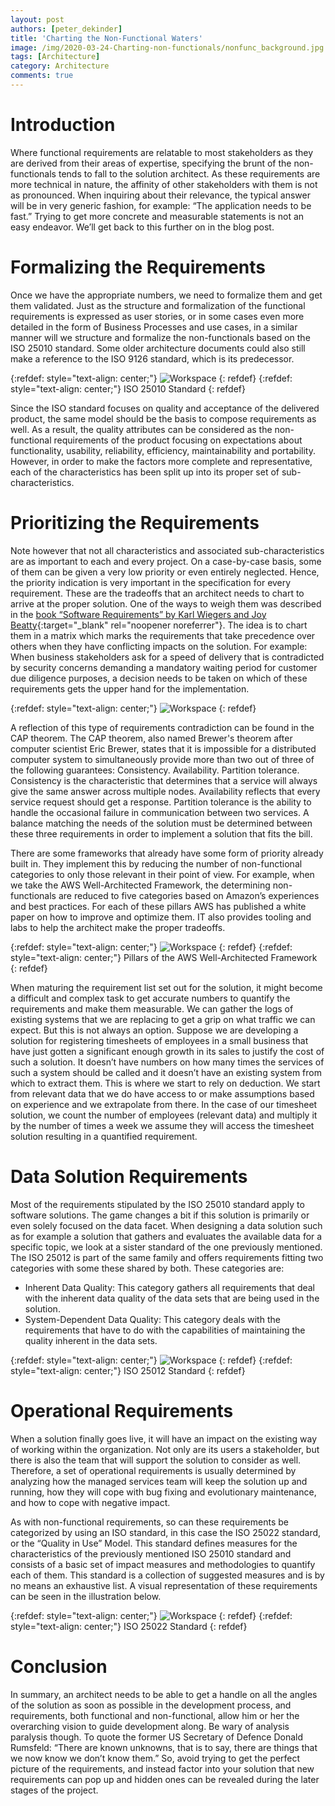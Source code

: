 ```yaml
---
layout: post
authors: [peter_dekinder]
title: 'Charting the Non-Functional Waters'
image: /img/2020-03-24-Charting-non-functionals/nonfunc_background.jpg
tags: [Architecture]
category: Architecture
comments: true
---
```


# Introduction

Where functional requirements are relatable to most stakeholders as they are derived from their areas of expertise, specifying the brunt of the non-functionals tends to fall to the solution architect. 
As these requirements are more technical in nature, the affinity of other stakeholders with them is not as pronounced. 
When inquiring about their relevance, the typical answer will be in very generic fashion, for example: “The application needs to be fast.” 
Trying to get more concrete and measurable statements is not an easy endeavor. 
We’ll get back to this further on in the blog post.

# Formalizing the Requirements

Once we have the appropriate numbers, we need to formalize them and get them validated. 
Just as the structure and formalization of the functional requirements is expressed as user stories, or in some cases even more detailed in the form of Business Processes and use cases, in a similar manner will we structure and formalize the non-functionals based on the ISO 25010 standard. 
Some older architecture documents could also still make a reference to the ISO 9126 standard, which is its predecessor.

{:refdef: style="text-align: center;"}
<img src="{{ '/img/2020-03-24-Charting-non-functionals/iso25010.png' | prepend: site.baseurl }}" alt="Workspace" class="image" style="margin:0px auto; max-width:100%">
{: refdef}
{:refdef: style="text-align: center;"}
ISO 25010 Standard
{: refdef}

Since the ISO standard focuses on quality and acceptance of the delivered product, the same model should be the basis to compose requirements as well. 
As a result, the quality attributes can be considered as the non-functional requirements of the product focusing on expectations about functionality, usability, reliability, efficiency, maintainability and portability. 
However, in order to make the factors more complete and representative, each of the characteristics has been split up into its proper set of sub-characteristics.

# Prioritizing the Requirements
 
Note however that not all characteristics and associated sub-characteristics are as important to each and every project. 
On a case-by-case basis, some of them can be given a very low priority or even entirely neglected. 
Hence, the priority indication is very important in the specification for every requirement. 
These are the tradeoffs that an architect needs to chart to arrive at the proper solution. 
One of the ways to weigh them was described in the [book “Software Requirements” by Karl Wiegers and Joy Beatty](https://www.amazon.co.uk/Software-Requirements-Developer-Best-Practices/dp/0735679665/ref=sr_1_1){:target="_blank" rel="noopener noreferrer"}. 
The idea is to chart them in a matrix which marks the requirements that take precedence over others when they have conflicting impacts on the solution. 
For example: When business stakeholders ask for a speed of delivery that is contradicted by security concerns demanding a mandatory waiting period for customer due diligence purposes, a decision needs to be taken on which of these requirements gets the upper hand for the implementation. 

{:refdef: style="text-align: center;"}
<img src="{{ '/img/2020-03-24-Charting-non-functionals/nonfuncprios.png' | prepend: site.baseurl }}" alt="Workspace" class="image" style="margin:0px auto; max-width:100%">
{: refdef}
 
A reflection of this type of requirements contradiction can be found in the CAP theorem. 
The CAP theorem, also named Brewer's theorem after computer scientist Eric Brewer, states that it is impossible for a distributed computer system to simultaneously provide more than two out of three of the following guarantees: Consistency. Availability. Partition tolerance. 
Consistency is the characteristic that determines that a service will always give the same answer across multiple nodes. 
Availability reflects that every service request should get a response. Partition tolerance is the ability to handle the occasional failure in communication between two services. 
A balance matching the needs of the solution must be determined between these three requirements in order to implement a solution that fits the bill.

There are some frameworks that already have some form of priority already built in. They implement this by reducing the number of non-functional categories to only those relevant in their point of view. For example, when we take the AWS Well-Architected Framework, the determining non-functionals are reduced to five categories based on Amazon’s experiences and best practices. For each of these pillars AWS has published a white paper on how to improve and optimize them. IT also provides tooling and labs to help the architect make the proper tradeoffs. 
 
{:refdef: style="text-align: center;"}
<img src="{{ '/img/2020-03-24-Charting-non-functionals/awswellarch.png' | prepend: site.baseurl }}" alt="Workspace" class="image" style="margin:0px auto; max-width:100%">
{: refdef}
{:refdef: style="text-align: center;"}
Pillars of the AWS Well-Architected Framework
{: refdef}

When maturing the requirement list set out for the solution, it might become a difficult and complex task to get accurate numbers to quantify the requirements and make them measurable. We can gather the logs of existing systems that we are replacing to get a grip on what traffic we can expect. But this is not always an option. Suppose we are developing a solution for registering timesheets of employees in a small business that have just gotten a significant enough growth in its sales to justify the cost of such a solution. It doesn’t have numbers on how many times the services of such a system should be called and it doesn’t have an existing system from which to extract them. This is where we start to rely on deduction. We start from relevant data that we do have access to or make assumptions based on experience and we extrapolate from there. In the case of our timesheet solution, we count the number of employees (relevant data) and multiply it by the number of times a week we assume they will access the timesheet solution resulting in a quantified requirement.

# Data Solution Requirements

Most of the requirements stipulated by the ISO 25010 standard apply to software solutions. The game changes a bit if this solution is primarily or even solely focused on the data facet. When designing a data solution such as for example a solution that gathers and evaluates the available data for a specific topic, we look at a sister standard of the one previously mentioned. The ISO 25012 is part of the same family and offers requirements fitting two categories with some these shared by both. These categories are:
* Inherent Data Quality: This category gathers all requirements that deal with the inherent data quality of the data sets that are being used in the solution.
* System-Dependent Data Quality: This category deals with the requirements that have to do with the capabilities of maintaining the quality inherent in the data sets.
 
{:refdef: style="text-align: center;"}
<img src="{{ '/img/2020-03-24-Charting-non-functionals/iso25012.png' | prepend: site.baseurl }}" alt="Workspace" class="image" style="margin:0px auto; max-width:100%">
{: refdef}
{:refdef: style="text-align: center;"}
ISO 25012 Standard
{: refdef}

# Operational Requirements

When a solution finally goes live, it will have an impact on the existing way of working within the organization. 
Not only are its users a stakeholder, but there is also the team that will support the solution to consider as well. 
Therefore, a set of operational requirements is usually determined by analyzing how the managed services team will keep the solution up and running, how they will cope with bug fixing and evolutionary maintenance, and how to cope with negative impact.
 
As with non-functional requirements, so can these requirements be categorized by using an ISO standard, in this case the ISO 25022 standard, or the “Quality in Use” Model. 
This standard defines measures for the characteristics of the previously mentioned ISO 25010 standard and consists of a basic set of impact measures and methodologies to quantify each of them. 
This standard is a collection of suggested measures and is by no means an exhaustive list. A visual representation of these requirements can be seen in the illustration below.

{:refdef: style="text-align: center;"}
<img src="{{ '/img/2020-03-24-Charting-non-functionals/iso25022.png' | prepend: site.baseurl }}" alt="Workspace" class="image" style="margin:0px auto; max-width:100%">
{: refdef}
{:refdef: style="text-align: center;"}
ISO 25022 Standard
{: refdef}

# Conclusion

In summary, an architect needs to be able to get a handle on all the angles of the solution as soon as possible in the development process, and requirements, both functional and non-functional, allow him or her the overarching vision to guide development along. 
Be wary of analysis paralysis though. 
To quote the former US Secretary of Defence Donald Rumsfeld: “There are known unknowns, that is to say, there are things that we now know we don’t know them.” 
So, avoid trying to get the perfect picture of the requirements, and instead factor into your solution that new requirements can pop up and hidden ones can be revealed during the later stages of the project.